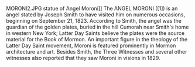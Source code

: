 MORONI2.JPG statue of Angel Moroni]] The ANGEL MORONI ([1]) is an angel stated by Joseph Smith to have visited him on numerous occasions, beginning on September 21, 1823. According to Smith, the angel was the guardian of the golden plates, buried in the hill Cumorah near Smith's home in western New York; Latter Day Saints believe the plates were the source material for the Book of Mormon. An important figure in the theology of the Latter Day Saint movement, Moroni is featured prominently in Mormon architecture and art. Besides Smith, the Three Witnesses and several other witnesses also reported that they saw Moroni in visions in 1829.
